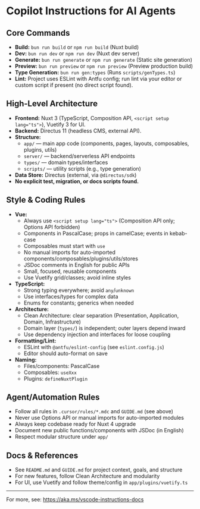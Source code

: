 # Copilot Instructions for AI Agents

## Core Commands
- **Build:** `bun run build` or `npm run build` (Nuxt build)
- **Dev:** `bun run dev` or `npm run dev` (Nuxt dev server)
- **Generate:** `bun run generate` or `npm run generate` (Static site generation)
- **Preview:** `bun run preview` or `npm run preview` (Preview production build)
- **Type Generation:** `bun run gen:types` (Runs `scripts/genTypes.ts`)
- **Lint:** Project uses ESLint with Antfu config; run lint via your editor or custom script if present (no direct script found).

## High-Level Architecture
- **Frontend:** Nuxt 3 (TypeScript, Composition API, `<script setup lang="ts">`), Vuetify 3 for UI.
- **Backend:** Directus 11 (headless CMS, external API).
- **Structure:**
  - `app/` — main app code (components, pages, layouts, composables, plugins, utils)
  - `server/` — backend/serverless API endpoints
  - `types/` — domain types/interfaces
  - `scripts/` — utility scripts (e.g., type generation)
- **Data Store:** Directus (external, via `@directus/sdk`)
- **No explicit test, migration, or docs scripts found.**

## Style & Coding Rules
- **Vue:**
  - Always use `<script setup lang="ts">` (Composition API only; Options API forbidden)
  - Components in PascalCase; props in camelCase; events in kebab-case
  - Composables must start with `use`
  - No manual imports for auto-imported components/composables/plugins/utils/stores
  - JSDoc comments in English for public APIs
  - Small, focused, reusable components
  - Use Vuetify grid/classes; avoid inline styles
- **TypeScript:**
  - Strong typing everywhere; avoid `any`/`unknown`
  - Use interfaces/types for complex data
  - Enums for constants; generics when needed
- **Architecture:**
  - Clean Architecture: clear separation (Presentation, Application, Domain, Infrastructure)
  - Domain layer (`types/`) is independent; outer layers depend inward
  - Use dependency injection and interfaces for loose coupling
- **Formatting/Lint:**
  - ESLint with `@antfu/eslint-config` (see `eslint.config.js`)
  - Editor should auto-format on save
- **Naming:**
  - Files/components: PascalCase
  - Composables: `useXxx`
  - Plugins: `defineNuxtPlugin`

## Agent/Automation Rules
- Follow all rules in `.cursor/rules/*.mdc` and `GUIDE.md` (see above)
- Never use Options API or manual imports for auto-imported modules
- Always keep codebase ready for Nuxt 4 upgrade
- Document new public functions/components with JSDoc (in English)
- Respect modular structure under `app/`

## Docs & References
- See `README.md` and `GUIDE.md` for project context, goals, and structure
- For new features, follow Clean Architecture and modularity
- For UI, use Vuetify and follow theme/config in `app/plugins/vuetify.ts`

---

For more, see: https://aka.ms/vscode-instructions-docs
